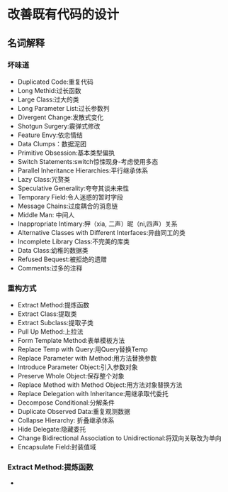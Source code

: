 # 改善既有代码的设计

## 名词解释

### 坏味道

- Duplicated Code:重复代码
- Long Methid:过长函数
- Large Class:过大的类
- Long Parameter List:过长参数列
- Divergent Change:发散式变化
- Shotgun Surgery:霰弹式修改
- Feature Envy:依恋情结
- Data Clumps：数据泥团
- Primitive Obsession:基本类型偏执
- Switch Statements:switch惊悚现身-考虑使用多态
- Parallel Inheritance Hierarchies:平行继承体系
- Lazy Class:冗赘类
- Speculative Generality:夸夸其谈未来性
- Temporary Field:令人迷惑的暂时字段
- Message Chains:过度耦合的消息链
- Middle Man: 中间人
- Inappropriate Intimary:狎（xia, 二声）昵（ni,四声）关系
- Alternative Classes with Different Interfaces:异曲同工的类
- Incomplete Library Class:不完美的库类
- Data Class:幼稚的数据类
- Refused Bequest:被拒绝的遗赠
- Comments:过多的注释

### 重构方式

- Extract Method:提炼函数
- Extract Class:提取类
- Extract Subclass:提取子类
- Pull Up Method:上拉法
- Form Template Method:表单模板方法
- Replace Temp with Query:用Query替换Temp
- Replace Parameter with Method:用方法替换参数
- Introduce Parameter Object:引入参数对象
- Preserve Whole Object:保存整个对象
- Replace Method with Method Object:用方法对象替换方法
- Replace Delegation with Inheritance:用继承取代委托
- Decompose Conditional:分解条件
- Duplicate Observed Data:重复观测数据
- Collapse Hierarchy: 折叠继承体系
- Hide Delegate:隐藏委托
- Change Bidirectional Association to Unidirectional:将双向关联改为单向
- Encapsulate Field:封装值域


### Extract Method:提炼函数

- 
